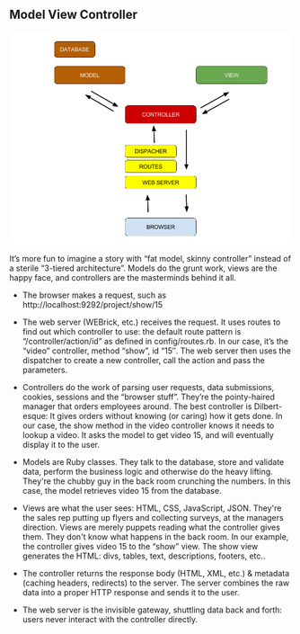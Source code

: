 ## Model View Controller

![Model View Controller](../images/MVC.png)

It’s more fun to imagine a story with “fat model, skinny controller” instead of a sterile “3-tiered architecture”. Models do the grunt work, views are the happy face, and controllers are the masterminds behind it all.

* The browser makes a request, such as http://localhost:9292/project/show/15

* The web server (WEBrick, etc.) receives the request. It uses routes to find out which controller to use: the default route pattern is “/controller/action/id” as defined in config/routes.rb. In our case, it’s the “video” controller, method “show”, id “15″. The web server then uses the dispatcher to create a new controller, call the action and pass the parameters.

* Controllers do the work of parsing user requests, data submissions, cookies, sessions and the “browser stuff”. They’re the pointy-haired manager that orders employees around. The best controller is Dilbert-esque: It gives orders without knowing (or caring) how it gets done. In our case, the show method in the video controller knows it needs to lookup a video. It asks the model to get video 15, and will eventually display it to the user.

* Models are Ruby classes. They talk to the database, store and validate data, perform the business logic and otherwise do the heavy lifting. They're the chubby guy in the back room crunching the numbers. In this case, the model retrieves video 15 from the database.

* Views are what the user sees: HTML, CSS, JavaScript, JSON. They're the sales rep putting up flyers and collecting surveys, at the managers direction. Views are merely puppets reading what the controller gives them. They don't know what happens in the back room. In our example, the controller gives video 15 to the “show” view. The show view generates the HTML: divs, tables, text, descriptions, footers, etc..

* The controller returns the response body (HTML, XML, etc.) & metadata (caching headers, redirects) to the server. The server combines the raw data into a proper HTTP response and sends it to the user.
* The web server is the invisible gateway, shuttling data back and forth: users never interact with the controller directly.

